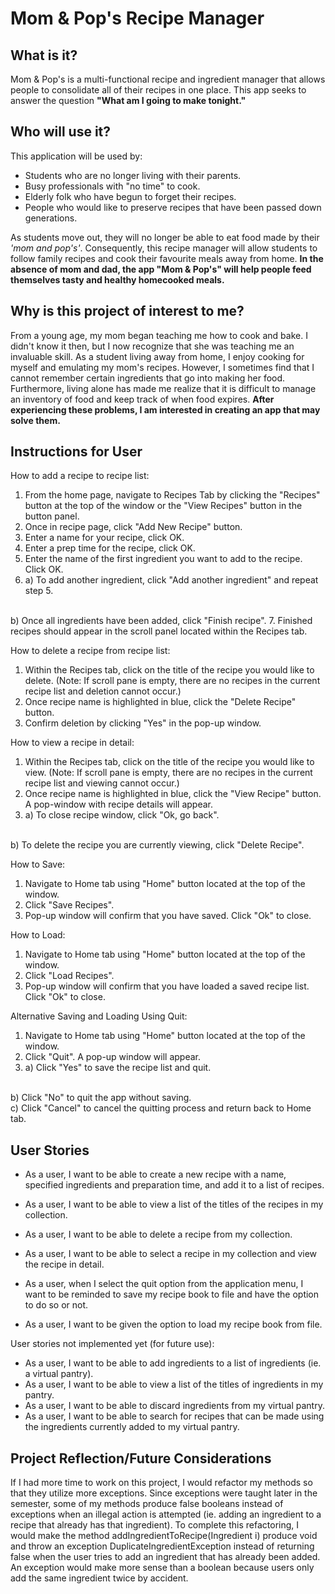 # Mom & Pop's Recipe Manager

## What is it?

Mom & Pop's is a multi-functional recipe and ingredient manager that allows people to
consolidate all of their recipes in one place. This app seeks to answer the question
**"What am I going to make tonight."**

## Who will use it?

This application will be used by:
- Students who are no longer living with their parents.
- Busy professionals with "no time" to cook.
- Elderly folk who have begun to forget their recipes.
- People who would like to preserve recipes that have been passed down generations.

As students move out, they will no longer be able to eat food made by their *'mom and pop's'*.
Consequently, this recipe manager will allow students to follow family recipes
and cook their favourite meals away from home. **In the absence of mom and dad,
the app "Mom & Pop's" will help people feed themselves tasty and healthy homecooked meals.**

## Why is this project of interest to me?

From a young age, my mom began teaching me how to cook and bake. I didn't know it then,
but I now recognize that she was teaching me an invaluable skill. As a student living away
from home, I enjoy cooking for myself and emulating my mom's recipes. However, I sometimes
find that I cannot remember certain ingredients that go into making her food. Furthermore, living alone has made me
realize that it is
difficult to manage an inventory of food and keep track of when food expires. **After experiencing
these problems, I am interested in creating an app that may solve them.**

## Instructions for User

How to add a recipe to recipe list:
1. From the home page, navigate to Recipes Tab by clicking the "Recipes" button at the top of the window or the
"View Recipes" button in the button panel.
2. Once in recipe page, click "Add New Recipe" button.
3. Enter a name for your recipe, click OK.
4. Enter a prep time for the recipe, click OK.
5. Enter the name of the first ingredient you want to add to the recipe. Click OK.
6. a) To add another ingredient, click "Add another ingredient" and repeat step 5.
<br>
   b) Once all ingredients have been added, click "Finish recipe".
7. Finished recipes should appear in the scroll panel located within the Recipes tab.

How to delete a recipe from recipe list:
1. Within the Recipes tab, click on the title of the recipe you would like to delete.
   (Note: If scroll pane is empty, there are no recipes in the current recipe list and deletion cannot occur.)
2. Once recipe name is highlighted in blue, click the "Delete Recipe" button.
3. Confirm deletion by clicking "Yes" in the pop-up window.

How to view a recipe in detail:
1. Within the Recipes tab, click on the title of the recipe you would like to view.
   (Note: If scroll pane is empty, there are no recipes in the current recipe list and viewing cannot occur.)
2. Once recipe name is highlighted in blue, click the "View Recipe" button. A pop-window with recipe details
will appear.
3. a) To close recipe window, click "Ok, go back".
<br>
   b) To delete the recipe you are currently viewing, click "Delete Recipe".

How to Save:
1. Navigate to Home tab using "Home" button located at the top of the window.
2. Click "Save Recipes".
3. Pop-up window will confirm that you have saved. Click "Ok" to close.

How to Load:
1. Navigate to Home tab using "Home" button located at the top of the window.
2. Click "Load Recipes".
3. Pop-up window will confirm that you have loaded a saved recipe list. Click "Ok" to close.

Alternative Saving and Loading Using Quit:
1. Navigate to Home tab using "Home" button located at the top of the window.
2. Click "Quit". A pop-up window will appear.
3. a) Click "Yes" to save the recipe list and quit.
<br>
   b) Click "No" to quit the app without saving.
<br>
   c) Click "Cancel" to cancel the quitting process and return back to Home tab.

## User Stories

- As a user, I want to be able to create a new recipe with a name, specified ingredients and preparation time,
and add it to a list of recipes.
- As a user, I want to be able to view a list of the titles of the recipes in my collection.
- As a user, I want to be able to delete a recipe from my collection.
- As a user, I want to be able to select a recipe in my collection and view the recipe in detail.

- As a user, when I select the quit option from the application menu, I want to be reminded to save my recipe book
to file and have the option to do so or not.
- As a user, I want to be given the option to load my recipe book from file.

User stories not implemented yet (for future use):
- As a user, I want to be able to add ingredients to a list of ingredients (ie. a virtual pantry).
- As a user, I want to be able to view a list of the titles of ingredients in my pantry.
- As a user, I want to be able to discard ingredients from my virtual pantry.
- As a user, I want to be able to search for recipes that can be made using the ingredients currently
  added to my virtual pantry.

## Project Reflection/Future Considerations

If I had more time to work on this project, I would refactor my methods so that they utilize more exceptions.
Since exceptions were taught later in the semester, some of my methods produce false booleans instead of exceptions when
an illegal action is attempted (ie. adding an ingredient to a recipe that already has that ingredient).
To complete this refactoring, I would make the method addIngredientToRecipe(Ingredient i) produce void and throw
an exception DuplicateIngredientException instead of returning false when the user tries to add an ingredient that has
already been added. An exception would make more sense than a boolean
because users only add the same ingredient twice by accident.


